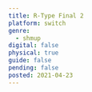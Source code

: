 ```yaml
---
title: R-Type Final 2
platform: switch
genre:
  - shmup
digital: false
physical: true
guide: false
pending: false
posted: 2021-04-23
---
```

